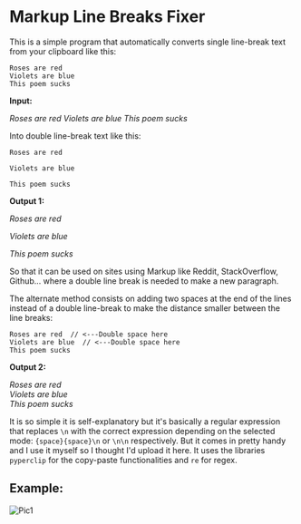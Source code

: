 # Markup Line Breaks Fixer

This is a simple program that automatically converts single line-break text from your clipboard like this:

    Roses are red
    Violets are blue
    This poem sucks

**Input:**

*Roses are red*
*Violets are blue*
*This poem sucks*

Into double line-break text like this:

    Roses are red

    Violets are blue

    This poem sucks

**Output 1:**

*Roses are red*

*Violets are blue*

*This poem sucks*

So that it can be used on sites using Markup like Reddit, StackOverflow, Github... where a double line break is needed to make a new paragraph.

The alternate method consists on adding two spaces at the end of the lines instead of a double line-break to make the distance smaller between the line breaks:

    Roses are red  // <---Double space here
    Violets are blue  // <---Double space here
    This poem sucks

**Output 2:**

*Roses are red*  
*Violets are blue*  
*This poem sucks*

It is so simple it is self-explanatory but it's basically a regular expression that replaces `\n` with the correct expression depending on the selected mode: `{space}{space}\n` or `\n\n` respectively. But it comes in pretty handy and I use it myself so I thought I'd upload it here. It uses the libraries `pyperclip` for the copy-paste functionalities and `re` for regex.

## Example:

![Pic1](https://i.imgur.com/yXkiZrG.png)

